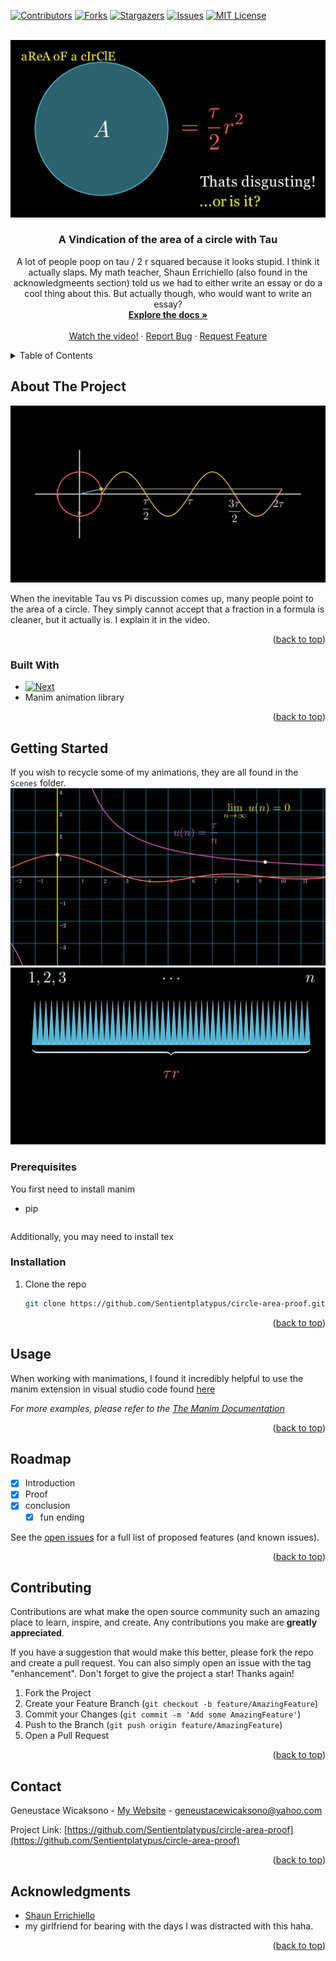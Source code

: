 <!-- Improved compatibility of back to top link: See: https://github.com/othneildrew/Best-README-Template/pull/73 -->
<a name="readme-top"></a>
<!--
*** Thanks for checking out the Best-README-Template. If you have a suggestion
*** that would make this better, please fork the repo and create a pull request
*** or simply open an issue with the tag "enhancement".
*** Don't forget to give the project a star!
*** Thanks again! Now go create something AMAZING! :D
-->



<!-- PROJECT SHIELDS -->
<!--
*** I'm using markdown "reference style" links for readability.
*** Reference links are enclosed in brackets [ ] instead of parentheses ( ).
*** See the bottom of this document for the declaration of the reference variables
*** for contributors-url, forks-url, etc. This is an optional, concise syntax you may use.
*** https://www.markdownguide.org/basic-syntax/#reference-style-links
-->
[![Contributors][contributors-shield]][contributors-url]
[![Forks][forks-shield]][forks-url]
[![Stargazers][stars-shield]][stars-url]
[![Issues][issues-shield]][issues-url]
[![MIT License][license-shield]][license-url]


<!-- PROJECT LOGO -->
<br />
<div align="center">
  <a href="https://github.com/Sentientplatypus/circle-area-proof">
    <img src="thumbnail.png" alt="Logo">
  </a>

<h3 align="center">A Vindication of the area of a circle with Tau</h3>

  <p align="center">
    A lot of people poop on tau / 2 r squared because it looks stupid. I think it actually slaps. My math teacher, Shaun Errichiello (also found in the acknowledgmeents section) told us we had to either write an essay or do a cool thing about this. But actually though, who would want to write an essay?
    <br /> 
    <a href="https://www.manim.community"><strong>Explore the docs »</strong></a>
    <br />
    <br />
    <a href="https://www.youtube.com/watch?v=Okraa2ZElrE">Watch the video!</a>
    ·
    <a href="https://github.com/Sentientplatypus/circle-area-proof/issues">Report Bug</a>
    ·
    <a href="https://github.com/Sentientplatypus/circle-area-proof/issues">Request Feature</a>
  </p>
</div>



<!-- TABLE OF CONTENTS -->
<details>
  <summary>Table of Contents</summary>
  <ol>
    <li>
      <a href="#about-the-project">About The Project</a>
      <ul>
        <li><a href="#built-with">Built With</a></li>
      </ul>
    </li>
    <li>
      <a href="#getting-started">Getting Started</a>
      <ul>
        <li><a href="#prerequisites">Prerequisites</a></li>
        <li><a href="#installation">Installation</a></li>
      </ul>
    </li>
    <li><a href="#usage">Usage</a></li>
    <li><a href="#roadmap">Roadmap</a></li>
    <li><a href="#contributing">Contributing</a></li>
    <li><a href="#license">License</a></li>
    <li><a href="#contact">Contact</a></li>
    <li><a href="#acknowledgments">Acknowledgments</a></li>
  </ol>
</details>



<!-- ABOUT THE PROJECT -->
## About The Project

[![Product Name Screen Shot][product-screenshot]](https://example.com)

When the inevitable Tau vs Pi discussion comes up, many people point to the area of a circle. They simply cannot accept that a fraction in a formula is cleaner, but it actually is. I explain it in the video.

<p align="right">(<a href="#readme-top">back to top</a>)</p>



### Built With

* [![Next][python]][python-url]
* Manim animation library

<p align="right">(<a href="#readme-top">back to top</a>)</p>



<!-- GETTING STARTED -->
## Getting Started

If you wish to recycle some of my animations, they are all found in the `Scenes` folder. 
![Alt text](image.png)
![Alt text](image-1.png)

### Prerequisites

You first need to install manim
* pip
  ```pip install manim
  ```

Additionally, you may need to install tex

### Installation


1. Clone the repo
   ```sh
   git clone https://github.com/Sentientplatypus/circle-area-proof.git
   ```


<p align="right">(<a href="#readme-top">back to top</a>)</p>



<!-- USAGE EXAMPLES -->
## Usage
When working with manimations, I found it incredibly helpful to use the manim extension in visual studio code found [here](https://marketplace.visualstudio.com/items?itemName=Rickaym.manim-sideview)

_For more examples, please refer to the [The Manim Documentation](https://www.manim.community)_

<p align="right">(<a href="#readme-top">back to top</a>)</p>



<!-- ROADMAP -->
## Roadmap

- [x] Introduction
- [x] Proof
- [x] conclusion
    - [x] fun ending

See the [open issues](https://github.com/Sentientplatypus/circle-area-proof/issues) for a full list of proposed features (and known issues).

<p align="right">(<a href="#readme-top">back to top</a>)</p>



<!-- CONTRIBUTING -->
## Contributing

Contributions are what make the open source community such an amazing place to learn, inspire, and create. Any contributions you make are **greatly appreciated**.

If you have a suggestion that would make this better, please fork the repo and create a pull request. You can also simply open an issue with the tag "enhancement".
Don't forget to give the project a star! Thanks again!

1. Fork the Project
2. Create your Feature Branch (`git checkout -b feature/AmazingFeature`)
3. Commit your Changes (`git commit -m 'Add some AmazingFeature'`)
4. Push to the Branch (`git push origin feature/AmazingFeature`)
5. Open a Pull Request

<p align="right">(<a href="#readme-top">back to top</a>)</p>


<!-- CONTACT -->
## Contact

Geneustace Wicaksono - [My Website](https://genewica.herokuapp.com) - geneustacewicaksono@yahoo.com

Project Link: [https://github.com/Sentientplatypus/circle-area-proof](https://github.com/Sentientplatypus/circle-area-proof)

<p align="right">(<a href="#readme-top">back to top</a>)</p>



<!-- ACKNOWLEDGMENTS -->
## Acknowledgments

* [Shaun Errichiello](https://twitter.com/shaunteaches?lang=en)
* my girlfriend for bearing with the days I was distracted with this haha.

<p align="right">(<a href="#readme-top">back to top</a>)</p>



<!-- MARKDOWN LINKS & IMAGES -->
<!-- https://www.markdownguide.org/basic-syntax/#reference-style-links -->
[contributors-shield]: https://img.shields.io/github/contributors/Sentientplatypus/circle-area-proof.svg?style=for-the-badge
[contributors-url]: https://github.com/Sentientplatypus/circle-area-proof/graphs/contributors
[forks-shield]: https://img.shields.io/github/forks/Sentientplatypus/circle-area-proof.svg?style=for-the-badge
[forks-url]: https://github.com/Sentientplatypus/circle-area-proof/network/members
[stars-shield]: https://img.shields.io/github/stars/Sentientplatypus/circle-area-proof.svg?style=for-the-badge
[stars-url]: https://github.com/Sentientplatypus/circle-area-proof/stargazers
[issues-shield]: https://img.shields.io/github/issues/Sentientplatypus/circle-area-proof.svg?style=for-the-badge
[issues-url]: https://github.com/Sentientplatypus/circle-area-proof/issues
[license-shield]: https://img.shields.io/github/license/Sentientplatypus/circle-area-proof.svg?style=for-the-badge
[license-url]: https://github.com/Sentientplatypus/circle-area-proof/blob/master/LICENSE.txt
[linkedin-shield]: https://img.shields.io/badge/-LinkedIn-black.svg?style=for-the-badge&logo=linkedin&colorB=555
[linkedin-url]: https://linkedin.com/in/linkedin_username
[product-screenshot]: image-2.png
[python]: https://img.shields.io/badge/Python-3776AB?style=for-the-badge&logo=python&logoColor=white
[python-url]: https://python.com

